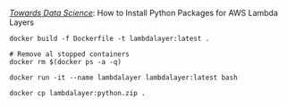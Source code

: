 [*Towards Data Science*](https://towardsdatascience.com/how-to-install-python-packages-for-aws-lambda-layer-74e193c76a91): How to Install Python Packages for AWS Lambda Layers

```
docker build -f Dockerfile -t lambdalayer:latest .

# Remove al stopped containers
docker rm $(docker ps -a -q)

docker run -it --name lambdalayer lambdalayer:latest bash

docker cp lambdalayer:python.zip .
```